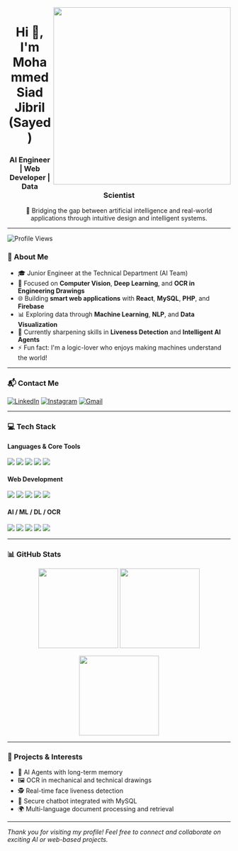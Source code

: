 <!-- Banner -->
<img src="https://user-images.githubusercontent.com/74038190/219923823-bf1ce878-c6b8-4faa-be07-93e6b1006521.gif" align="right" width="400"/>

<h1 align="center">Hi 👋, I'm Mohammed Siad Jibril (Sayed)</h1>
<h3 align="center">AI Engineer | Web Developer | Data Scientist</h3>

<p align="center">
🚀 Bridging the gap between artificial intelligence and real-world applications through intuitive design and intelligent systems.
</p>

---

![Profile Views](https://komarev.com/ghpvc/?username=sayed-jibril&label=Profile%20Views&color=0e75b6&style=flat)

### 🌟 About Me

- 🎓 Junior Engineer at the Technical Department (AI Team)  
- 🧠 Focused on **Computer Vision**, **Deep Learning**, and **OCR in Engineering Drawings**
- 🌐 Building **smart web applications** with **React**, **MySQL**, **PHP**, and **Firebase**
- 📊 Exploring data through **Machine Learning**, **NLP**, and **Data Visualization**
- 🌱 Currently sharpening skills in **Liveness Detection** and **Intelligent AI Agents**
- ⚡ Fun fact: I'm a logic-lover who enjoys making machines understand the world!

---

### 📬 Contact Me

[![LinkedIn](https://img.shields.io/badge/-Mohammed%20Jibril-blue?style=for-the-badge&logo=Linkedin&logoColor=white&link=https://linkedin.com/in/mohammed-siad-jibril-5bb350289)](https://linkedin.com/in/mohammed-siad-jibril-5bb350289)
[![Instagram](https://img.shields.io/badge/-zayd_mehmet-E4405F?style=for-the-badge&logo=Instagram&logoColor=white&link=https://instagram.com/zayd_mehmet)](https://instagram.com/zayd_mehmet)
[![Gmail](https://img.shields.io/badge/-mohammedsiadjibril@gmail.com-D14836?style=for-the-badge&logo=Gmail&logoColor=white)](mailto:mohammedsiadjibril@gmail.com)

---

### 💻 Tech Stack

#### **Languages & Core Tools**
<p align="left">
  <img src="https://img.shields.io/badge/C-00599C?style=for-the-badge&logo=c&logoColor=white"/>
  <img src="https://img.shields.io/badge/Python-3776AB?style=for-the-badge&logo=python&logoColor=white"/>
  <img src="https://img.shields.io/badge/Java-ED8B00?style=for-the-badge&logo=java&logoColor=white"/>
  <img src="https://img.shields.io/badge/PHP-777BB4?style=for-the-badge&logo=php&logoColor=white"/>
  <img src="https://img.shields.io/badge/MySQL-4479A1?style=for-the-badge&logo=mysql&logoColor=white"/>
</p>

#### **Web Development**
<p align="left">
  <img src="https://img.shields.io/badge/HTML5-E34F26?style=for-the-badge&logo=html5&logoColor=white"/>
  <img src="https://img.shields.io/badge/CSS3-1572B6?style=for-the-badge&logo=css3&logoColor=white"/>
  <img src="https://img.shields.io/badge/JavaScript-F7DF1E?style=for-the-badge&logo=javascript&logoColor=black"/>
  <img src="https://img.shields.io/badge/React-20232A?style=for-the-badge&logo=react&logoColor=61DAFB"/>
  <img src="https://img.shields.io/badge/Firebase-FFCA28?style=for-the-badge&logo=firebase&logoColor=black"/>
</p>

#### **AI / ML / DL / OCR**
<p align="left">
  <img src="https://img.shields.io/badge/TensorFlow-FF6F00?style=for-the-badge&logo=tensorflow&logoColor=white"/>
  <img src="https://img.shields.io/badge/Keras-D00000?style=for-the-badge&logo=keras&logoColor=white"/>
  <img src="https://img.shields.io/badge/PyTorch-EE4C2C?style=for-the-badge&logo=pytorch&logoColor=white"/>
  <img src="https://img.shields.io/badge/OpenCV-5C3EE8?style=for-the-badge&logo=opencv&logoColor=white"/>
  <img src="https://img.shields.io/badge/NLP-4285F4?style=for-the-badge&logo=google&logoColor=white"/>
</p>

---

### 📊 GitHub Stats

<p align="center">
  <img src="https://github-readme-stats.vercel.app/api?username=sayed-jibril&show_icons=true&theme=tokyonight" height="180"/>
  <img src="https://github-readme-stats.vercel.app/api/top-langs/?username=sayed-jibril&layout=compact&theme=tokyonight" height="180"/>
</p>

<p align="center">
  <img src="https://github-readme-streak-stats.herokuapp.com?user=sayed-jibril&theme=tokyonight" height="180"/>
</p>

---

### 🚀 Projects & Interests

- 🧠 AI Agents with long-term memory
- 🖼 OCR in mechanical and technical drawings
- 🕵️ Real-time face liveness detection
- 🔐 Secure chatbot integrated with MySQL
- 🌍 Multi-language document processing and retrieval

---

*Thank you for visiting my profile! Feel free to connect and collaborate on exciting AI or web-based projects.*
